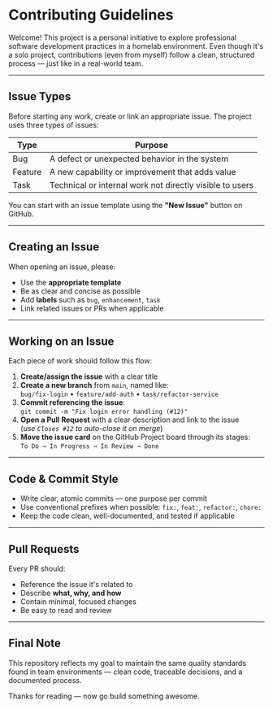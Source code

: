 #  Contributing Guidelines

Welcome! This project is a personal initiative to explore professional software development practices in a homelab environment. Even though it's a solo project, contributions (even from myself) follow a clean, structured process — just like in a real-world team.

---

##  Issue Types

Before starting any work, create or link an appropriate issue. The project uses three types of issues:

| Type     | Purpose                                                                 |
|----------|-------------------------------------------------------------------------|
|  Bug      | A defect or unexpected behavior in the system                        |
|  Feature  | A new capability or improvement that adds value                      |
|  Task    | Technical or internal work not directly visible to users             |

You can start with an issue template using the **"New Issue"** button on GitHub.

---

## Creating an Issue

When opening an issue, please:

- Use the **appropriate template**
- Be as clear and concise as possible
- Add **labels** such as `bug`, `enhancement`, `task`
- Link related issues or PRs when applicable

---

## Working on an Issue

Each piece of work should follow this flow:

1. **Create/assign the issue** with a clear title
2. **Create a new branch** from `main`, named like:  
   `bug/fix-login` • `feature/add-auth` • `task/refactor-service`
3. **Commit referencing the issue**:  
   `git commit -m "Fix login error handling (#12)"`
4. **Open a Pull Request** with a clear description and link to the issue  
   (_use `Closes #12` to auto-close it on merge_)
5. **Move the issue card** on the GitHub Project board through its stages:  
   `To Do → In Progress → In Review → Done`

---

## Code & Commit Style

- Write clear, atomic commits — one purpose per commit
- Use conventional prefixes when possible: `fix:`, `feat:`, `refactor:`, `chore:`
- Keep the code clean, well-documented, and tested if applicable

---

## Pull Requests

Every PR should:

- Reference the issue it's related to
- Describe **what, why, and how**
- Contain minimal, focused changes
- Be easy to read and review

---

## Final Note

This repository reflects my goal to maintain the same quality standards found in team environments — clean code, traceable decisions, and a documented process.

Thanks for reading — now go build something awesome.  